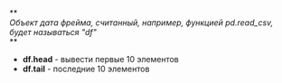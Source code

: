 **   
*Объект дата фрейма, считанный, например, функцией pd.read_csv, будет называться "df"*  
**  
- **df.head** - вывести первые 10 элементов  
- **df.tail** - последние 10 элементов